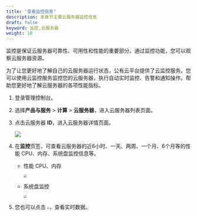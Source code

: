 ```yaml
---
title: "查看监控信息"
description: 本章节主要云服务器监控信息
draft: false
keyword: 监控,云服务器
weight: 10
---
```


监控是保证云服务器可靠性、可用性和性能的重要部分。通过监控功能，您可以观察云服务器资源。

为了让您更好地了解自己的云服务器运行状态，公有云平台提供了云监控服务。您可以使用云监控服务监控您的云服务器，执行自动实时监控、告警和通知操作。帮助您更好地了解云服务器的各项性能指标。

1. 登录管理控制台。

2. 选择**产品与服务** > **计算** > **云服务器**，进入云服务器列表页面。

3. 点击云服务器 **ID**，进入云服务器详情页面。

   ![](/compute/vm/_images/vm_monitor_tag.png)

4. 在**监控**页签，可查看云服务器的近6小时、一天、两周、一个月、6个月等的性能 CPU、内存、系统盘监控信息等。

   - 性能 CPU、内存

     <img src="/compute/vm/_images/vm_monitor_cpu.png" style="zoom:50%;" />

   - 系统盘监控

     <img src="/compute/vm/_images/vm_monitor_sys.png" style="zoom:50%;" />

5. 您也可以点击 <img src="/compute/vm/_images/icon_closed.png" style="zoom:40%;" />，查看实时数据。







